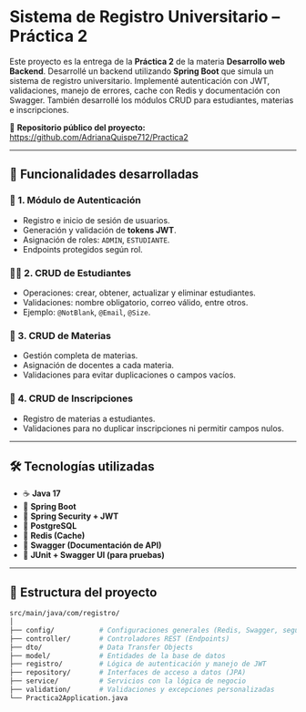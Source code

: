 # Sistema de Registro Universitario – Práctica 2

Este proyecto es la entrega de la **Práctica 2** de la materia **Desarrollo web Backend**. Desarrollé un backend utilizando **Spring Boot** que simula un sistema de registro universitario. Implementé autenticación con JWT, validaciones, manejo de errores, cache con Redis y documentación con Swagger. También desarrollé los módulos CRUD para estudiantes, materias e inscripciones.

🔗 **Repositorio público del proyecto:**  
https://github.com/AdrianaQuispe712/Practica2

---

## 🧩 Funcionalidades desarrolladas

### 🔐 1. Módulo de Autenticación
- Registro e inicio de sesión de usuarios.
- Generación y validación de **tokens JWT**.
- Asignación de roles: `ADMIN`, `ESTUDIANTE`.
- Endpoints protegidos según rol.

### 👩‍🎓 2. CRUD de Estudiantes
- Operaciones: crear, obtener, actualizar y eliminar estudiantes.
- Validaciones: nombre obligatorio, correo válido, entre otros.
- Ejemplo: `@NotBlank`, `@Email`, `@Size`.

### 📘 3. CRUD de Materias
- Gestión completa de materias.
- Asignación de docentes a cada materia.
- Validaciones para evitar duplicaciones o campos vacíos.

### 📝 4. CRUD de Inscripciones
- Registro de materias a estudiantes.
- Validaciones para no duplicar inscripciones ni permitir campos nulos.

---

## 🛠️ Tecnologías utilizadas

- ☕ **Java 17**
- 🌱 **Spring Boot**
- 🔐 **Spring Security + JWT**
- 🐘 **PostgreSQL**
- 🧠 **Redis (Cache)**
- 📑 **Swagger (Documentación de API)**
- 🧪 **JUnit + Swagger UI (para pruebas)**

---

## 📁 Estructura del proyecto

```bash
src/main/java/com/registro/
│
├── config/           # Configuraciones generales (Redis, Swagger, seguridad)
├── controller/       # Controladores REST (Endpoints)
├── dto/              # Data Transfer Objects
├── model/            # Entidades de la base de datos
├── registro/         # Lógica de autenticación y manejo de JWT
├── repository/       # Interfaces de acceso a datos (JPA)
├── service/          # Servicios con la lógica de negocio
├── validation/       # Validaciones y excepciones personalizadas
└── Practica2Application.java
